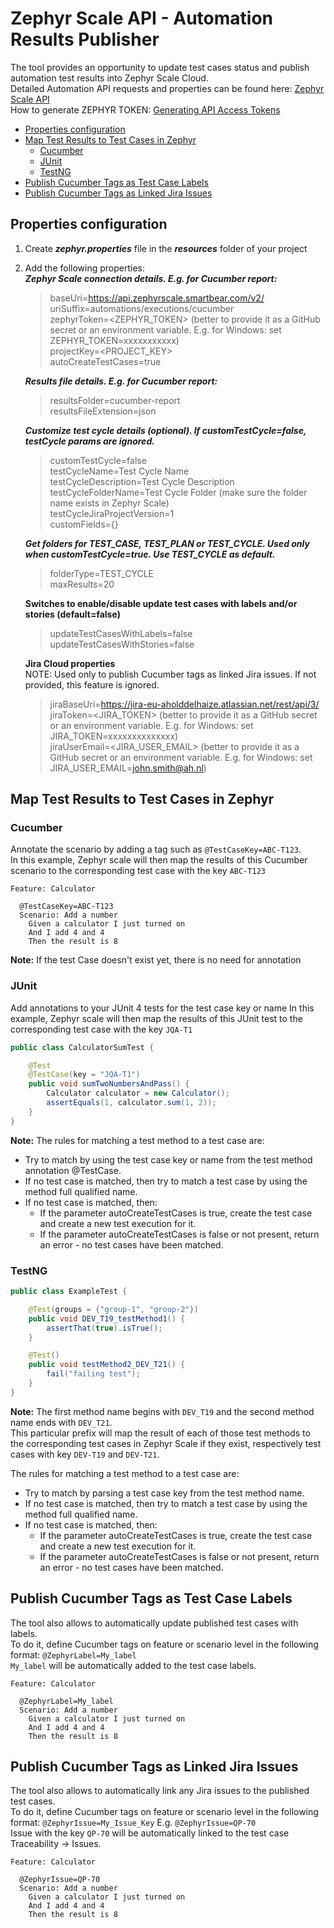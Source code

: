 # Zephyr Scale API - Automation Results Publisher
The tool provides an opportunity to update test cases status and publish automation test results into Zephyr Scale Cloud.  
Detailed Automation API requests and properties can be found here: [Zephyr Scale API](https://support.smartbear.com/zephyr-scale-cloud/api-docs/#tag/Automations)  
How to generate ZEPHYR TOKEN: [Generating API Access Tokens](https://support.smartbear.com/zephyr-scale-cloud/docs/rest-api/generating-api-access-tokens.html)  

- [Properties configuration](#properties-configuration)
- [Map Test Results to Test Cases in Zephyr](#map-test-results-to-test-cases-in-zephyr)
    * [Cucumber](#cucumber)
    * [JUnit](#junit)
    * [TestNG](#testng)
- [Publish Cucumber Tags as Test Case Labels](#publish-cucumber-tags-as-test-case-labels)
- [Publish Cucumber Tags as Linked Jira Issues](#publish-cucumber-tags-as-linked-jira-issues)


## Properties configuration
1. Create ***zephyr.properties*** file in the ***resources*** folder of your project<br/>
2. Add the following properties:   
   ***Zephyr Scale connection details. E.g. for Cucumber report:***
      >baseUri=https://api.zephyrscale.smartbear.com/v2/  
       uriSuffix=automations/executions/cucumber  
       zephyrToken=<ZEPHYR_TOKEN> (better to provide it as a GitHub secret or an environment variable. E.g. for Windows: set ZEPHYR_TOKEN=xxxxxxxxxxx)  
       projectKey=<PROJECT_KEY>  
       autoCreateTestCases=true

   ***Results file details. E.g. for Cucumber report:***
      >resultsFolder=cucumber-report  
       resultsFileExtension=json

   ***Customize test cycle details (optional). If customTestCycle=false, testCycle params are ignored.***
      >customTestCycle=false  
       testCycleName=Test Cycle Name  
       testCycleDescription=Test Cycle Description  
       testCycleFolderName=Test Cycle Folder (make sure the folder name exists in Zephyr Scale)  
       testCycleJiraProjectVersion=1  
       customFields={}

   ***Get folders for TEST_CASE, TEST_PLAN or TEST_CYCLE. Used only when customTestCycle=true. Use TEST_CYCLE as default.***
      >folderType=TEST_CYCLE  
       maxResults=20

   **Switches to enable/disable update test cases with labels and/or stories (default=false)**
      >updateTestCasesWithLabels=false
       updateTestCasesWithStories=false

   **Jira Cloud properties**  
    NOTE: Used only to publish Cucumber tags as linked Jira issues. If not provided, this feature is ignored. 
      >jiraBaseUri=https://jira-eu-aholddelhaize.atlassian.net/rest/api/3/  
       jiraToken=<JIRA_TOKEN> (better to provide it as a GitHub secret or an environment variable. E.g. for Windows: set JIRA_TOKEN=xxxxxxxxxxxxxx)  
       jiraUserEmail=<JIRA_USER_EMAIL> (better to provide it as a GitHub secret or an environment variable. E.g. for Windows: set JIRA_USER_EMAIL=john.smith@ah.nl)

## Map Test Results to Test Cases in Zephyr

### Cucumber
Annotate the scenario by adding a tag such as `@TestCaseKey=ABC-T123`.  
In this example, Zephyr scale will then map the results of this Cucumber scenario to the corresponding test case with the key `ABC-T123`

```gherkin
Feature: Calculator
  
  @TestCaseKey=ABC-T123
  Scenario: Add a number
    Given a calculator I just turned on
    And I add 4 and 4
    Then the result is 8
```

**Note:** If the test Case doesn't exist yet, there is no need for annotation

### JUnit
Add annotations to your JUnit 4 tests for the test case key or name
In this example, Zephyr scale will then map the results of this JUnit test to the corresponding test case with the key `JQA-T1`

```java
public class CalculatorSumTest {

    @Test
    @TestCase(key = "JQA-T1")
    public void sumTwoNumbersAndPass() {
        Calculator calculator = new Calculator();
        assertEquals(1, calculator.sum(1, 2));
    }
}
```
**Note:** The rules for matching a test method to a test case are: 
* Try to match by using the test case key or name from the test method annotation @TestCase.
* If no test case is matched, then try to match a test case by using the method full qualified name.
* If no test case is matched, then:
  * If the parameter autoCreateTestCases is true, create the test case and create a new test execution for it.
  * If the parameter autoCreateTestCases is false or not present, return an error - no test cases have been matched.

### TestNG 

```java
public class ExampleTest {

    @Test(groups = {"group-1", "group-2"})
    public void DEV_T19_testMethod1() {
        assertThat(true).isTrue();
    }

    @Test()
    public void testMethod2_DEV_T21() {
        fail("failing test");
    }
}
```

**Note:** The first method name begins with `DEV_T19` and the second method name ends with `DEV_T21`.  
This particular prefix will map the result of each of those test methods to the corresponding test cases in Zephyr Scale 
if they exist, respectively test cases with key `DEV-T19` and `DEV-T21`.

The rules for matching a test method to a test case are:
* Try to match by parsing a test case key from the test method name.
* If no test case is matched, then try to match a test case by using the method full qualified name.
* If no test case is matched, then:
  * If the parameter autoCreateTestCases is true, create the test case and create a new test execution for it.
  * If the parameter autoCreateTestCases is false or not present, return an error - no test cases have been matched.


## Publish Cucumber Tags as Test Case Labels
The tool also allows to automatically update published test cases with labels.   
To do it, define Cucumber tags on feature or scenario level in the following format: 
`@ZephyrLabel=My_label`  
`My_label` will be automatically added to the test case labels.
```gherkin
Feature: Calculator

  @ZephyrLabel=My_label
  Scenario: Add a number
    Given a calculator I just turned on
    And I add 4 and 4
    Then the result is 8
```

## Publish Cucumber Tags as Linked Jira Issues
The tool also allows to automatically link any Jira issues to the published test cases.   
To do it, define Cucumber tags on feature or scenario level in the following format:
`@ZephyrIssue=My_Issue_Key` E.g. `@ZephyrIssue=QP-70`  
Issue with the key `QP-70` will be automatically linked to the test case Traceability -> Issues.
```gherkin
Feature: Calculator

  @ZephyrIssue=QP-70
  Scenario: Add a number
    Given a calculator I just turned on
    And I add 4 and 4
    Then the result is 8
```
